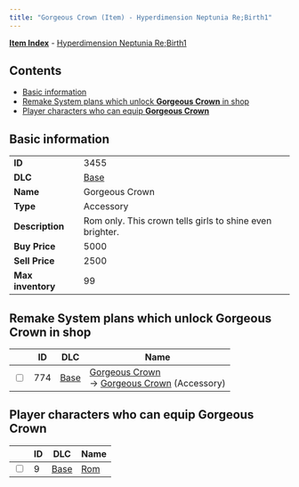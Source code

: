 ```yaml
---
title: "Gorgeous Crown (Item) - Hyperdimension Neptunia Re;Birth1"
---
```


[**Item Index**](/neptunia/rb1/item/index.html) - [Hyperdimension Neptunia Re;Birth1](/neptunia/rb1)

## Contents

- [Basic information](#basic-information)
- [Remake System plans which unlock **Gorgeous Crown** in shop](#remake-system-plans-which-unlock-gorgeous-crown-in-shop)
- [Player characters who can equip **Gorgeous Crown**](#player-characters-who-can-equip-gorgeous-crown)

## Basic information

|   |   |
| -- | -- |
| **ID** | 3455 |
| **DLC** | [Base](/neptunia/rb1/dlc/1-base.html) |
| **Name** | Gorgeous Crown |
| **Type** | Accessory |
| **Description** | Rom only. This crown tells girls to shine even brighter. |
| **Buy Price** | 5000 |
| **Sell Price** | 2500 |
| **Max inventory** | 99 |


## Remake System plans which unlock **Gorgeous Crown** in shop

|    | ID | DLC | Name |
| -- | -- | --- | ---- |
| <input type="checkbox" id="rb1-remake-1-774" class="trackbox" /> | 774 | [Base](/neptunia/rb1/dlc/1-base.html) | [Gorgeous Crown](/neptunia/rb1/remake/1-774-gorgeous-crown.html)<br /> → [Gorgeous Crown](/neptunia/rb1/item/1-3455-gorgeous-crown.html) (Accessory) |


## Player characters who can equip **Gorgeous Crown**

|    | ID | DLC | Name |
| -- | -- | --- | ---- |
| <input type="checkbox" id="rb1-player-1-9" class="trackbox" /> | 9 | [Base](/neptunia/rb1/dlc/1-base.html) | [Rom](/neptunia/rb1/player/1-9-rom.html) |
